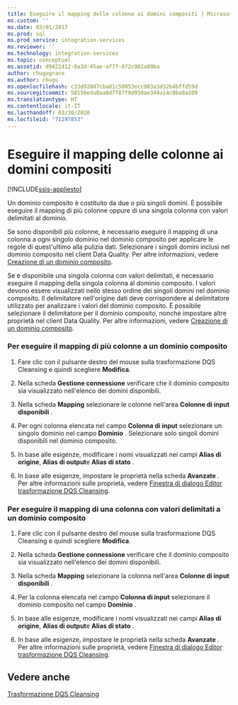 ```yaml
---
title: Eseguire il mapping delle colonne ai domini compositi | Microsoft Docs
ms.custom: ''
ms.date: 03/01/2017
ms.prod: sql
ms.prod_service: integration-services
ms.reviewer: ''
ms.technology: integration-services
ms.topic: conceptual
ms.assetid: d9422412-8a3d-45ae-af7f-072c902a09ba
author: chugugrace
ms.author: chugu
ms.openlocfilehash: c33d928d7cba81c58053ecc983a3d32b4bffd59d
ms.sourcegitcommit: 58158eda0aa0d7f87f9d958ae349a14c0ba8a209
ms.translationtype: HT
ms.contentlocale: it-IT
ms.lasthandoff: 03/30/2020
ms.locfileid: "71297853"
---
```

# <a name="map-columns-to-composite-domains"></a>Eseguire il mapping delle colonne ai domini compositi

[!INCLUDE[ssis-appliesto](../../../includes/ssis-appliesto-ssvrpluslinux-asdb-asdw-xxx.md)]


  Un dominio composito è costituito da due o più singoli domini. È possibile eseguire il mapping di più colonne oppure di una singola colonna con valori delimitati al dominio.  
  
 Se sono disponibili più colonne, è necessario eseguire il mapping di una colonna a ogni singolo dominio nel dominio composito per applicare le regole di quest'ultimo alla pulizia dati. Selezionare i singoli domini inclusi nel dominio composito nel client Data Quality. Per altre informazioni, vedere [Creazione di un dominio composito](../../../data-quality-services/create-a-composite-domain.md).  
  
 Se è disponibile una singola colonna con valori delimitati, è necessario eseguire il mapping della singola colonna al dominio composito. I valori devono essere visualizzati nello stesso ordine dei singoli domini nel dominio composito. Il delimitatore nell'origine dati deve corrispondere al delimitatore utilizzato per analizzare i valori del dominio composito. È possibile selezionare il delimitatore per il dominio composito, nonché impostare altre proprietà nel client Data Quality. Per altre informazioni, vedere [Creazione di un dominio composito](../../../data-quality-services/create-a-composite-domain.md).  
  
### <a name="to-map-multiple-columns-to-a-composite-domain"></a>Per eseguire il mapping di più colonne a un dominio composito  
  
1.  Fare clic con il pulsante destro del mouse sulla trasformazione DQS Cleansing e quindi scegliere **Modifica**.  
  
2.  Nella scheda **Gestione connessione** verificare che il dominio composito sia visualizzato nell'elenco dei domini disponibili.  
  
3.  Nella scheda **Mapping** selezionare le colonne nell'area **Colonne di input disponibili** .  
  
4.  Per ogni colonna elencata nel campo **Colonna di input** selezionare un singolo dominio nel campo **Dominio** . Selezionare solo singoli domini disponibili nel dominio composito.  
  
5.  In base alle esigenze, modificare i nomi visualizzati nei campi **Alias di origine**, **Alias di output**e **Alias di stato** .  
  
6.  In base alle esigenze, impostare le proprietà nella scheda **Avanzate** . Per altre informazioni sulle proprietà, vedere [Finestra di dialogo Editor trasformazione DQS Cleansing](../../../integration-services/data-flow/transformations/dqs-cleansing-transformation-editor-dialog-box.md).  
  
### <a name="to-map-a-column-with-delimited-values-to-a-composite-domain"></a>Per eseguire il mapping di una colonna con valori delimitati a un dominio composito  
  
1.  Fare clic con il pulsante destro del mouse sulla trasformazione DQS Cleansing e quindi scegliere **Modifica**.  
  
2.  Nella scheda **Gestione connessione** verificare che il dominio composito sia visualizzato nell'elenco dei domini disponibili.  
  
3.  Nella scheda **Mapping** selezionare la colonna nell'area **Colonne di input disponibili** .  
  
4.  Per la colonna elencata nel campo **Colonna di input** selezionare il dominio composito nel campo **Dominio** .  
  
5.  In base alle esigenze, modificare i nomi visualizzati nei campi **Alias di origine**, **Alias di output**e **Alias di stato** .  
  
6.  In base alle esigenze, impostare le proprietà nella scheda **Avanzate** . Per altre informazioni sulle proprietà, vedere [Finestra di dialogo Editor trasformazione DQS Cleansing](../../../integration-services/data-flow/transformations/dqs-cleansing-transformation-editor-dialog-box.md).  
  
## <a name="see-also"></a>Vedere anche  
 [Trasformazione DQS Cleansing](../../../integration-services/data-flow/transformations/dqs-cleansing-transformation.md)  
  
  

